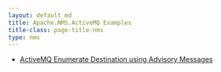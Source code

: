 ```yaml
---
layout: default_md
title: Apache.NMS.ActiveMQ Examples
title-class: page-title-nms
type: nms
---
```


* [ActiveMQ Enumerate Destination using Advisory Messages](activemq-enumerate-destination-using-advisory-messages)


